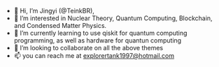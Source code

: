 - 👋 Hi, I’m Jingyi (@TeinkBR), 
- 👀 I’m interested in Nuclear Theory, Quantum Computing, Blockchain, and Condensed Matter Physics.
- 🌱 I’m currently learning to use qiskit for quantum computing programming, as well as hardware for quantun computing
- 💞️ I’m looking to collaborate on all the above themes
- 📫 you can reach me at explorertank1997@hotmail.com

<!---
TeinkBR/TeinkBR is a ✨ special ✨ repository because its `README.md` (this file) appears on your GitHub profile.
You can click the Preview link to take a look at your changes.
--->
